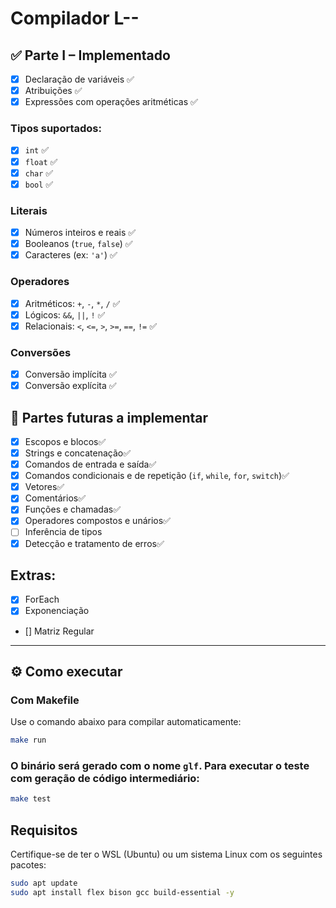 # Compilador L--

## ✅ Parte I – Implementado
- [x] Declaração de variáveis ✅
- [x] Atribuições ✅
- [x] Expressões com operações aritméticas ✅

### Tipos suportados:
- [x] `int` ✅
- [x] `float` ✅
- [x] `char` ✅
- [x] `bool` ✅

### Literais
- [x] Números inteiros e reais ✅
- [x] Booleanos (`true`, `false`) ✅
- [x] Caracteres (ex: `'a'`) ✅

### Operadores
- [x] Aritméticos: `+`, `-`, `*`, `/` ✅
- [x] Lógicos: `&&`, `||`, `!` ✅
- [x] Relacionais: `<`, `<=`, `>`, `>=`, `==`, `!=` ✅

### Conversões
- [x] Conversão implícita ✅
- [x] Conversão explícita ✅

## 🚧 Partes futuras a implementar
- [x] Escopos e blocos✅
- [x] Strings e concatenação✅
- [x] Comandos de entrada e saída✅
- [x] Comandos condicionais e de repetição (`if`, `while`, `for`, `switch`)✅
- [x] Vetores✅
- [x] Comentários✅
- [x] Funções e chamadas✅
- [x] Operadores compostos e unários✅
- [ ] Inferência de tipos
- [x] Detecção e tratamento de erros✅

## Extras:
- [x] ForEach
- [x] Exponenciação
- [] Matriz Regular

---

## ⚙️ Como executar

### Com Makefile

Use o comando abaixo para compilar automaticamente:

```bash
make run
```

### O binário será gerado com o nome `glf`. Para executar o teste com geração de código intermediário:

```bash
make test
```

## Requisitos
Certifique-se de ter o WSL (Ubuntu) ou um sistema Linux com os seguintes pacotes:

```bash
sudo apt update
sudo apt install flex bison gcc build-essential -y
```
